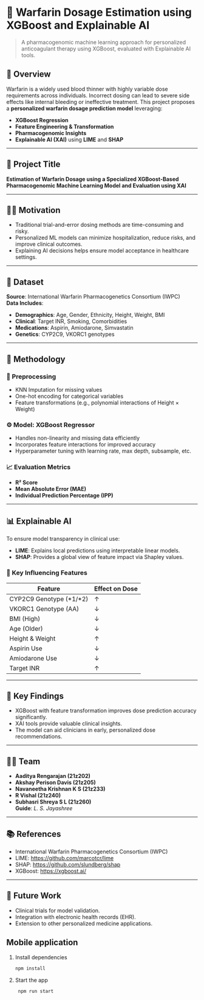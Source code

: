 # 💊 Warfarin Dosage Estimation using XGBoost and Explainable AI

> A pharmacogenomic machine learning approach for personalized anticoagulant therapy using XGBoost, evaluated with Explainable AI tools.

## 🧬 Overview

Warfarin is a widely used blood thinner with highly variable dose requirements across individuals. Incorrect dosing can lead to severe side effects like internal bleeding or ineffective treatment. This project proposes a **personalized warfarin dosage prediction model** leveraging:

- **XGBoost Regression**
- **Feature Engineering & Transformation**
- **Pharmacogenomic Insights**
- **Explainable AI (XAI)** using **LIME** and **SHAP**

---

## 📌 Project Title

**Estimation of Warfarin Dosage using a Specialized XGBoost-Based Pharmacogenomic Machine Learning Model and Evaluation using XAI**

---

## 👩‍⚕️ Motivation

- Traditional trial-and-error dosing methods are time-consuming and risky.
- Personalized ML models can minimize hospitalization, reduce risks, and improve clinical outcomes.
- Explaining AI decisions helps ensure model acceptance in healthcare settings.

---

## 📂 Dataset

**Source**: International Warfarin Pharmacogenetics Consortium (IWPC)  
**Data Includes**:
- **Demographics**: Age, Gender, Ethnicity, Height, Weight, BMI
- **Clinical**: Target INR, Smoking, Comorbidities
- **Medications**: Aspirin, Amiodarone, Simvastatin
- **Genetics**: CYP2C9, VKORC1 genotypes

---

## 🧠 Methodology

### 🔧 Preprocessing
- KNN Imputation for missing values
- One-hot encoding for categorical variables
- Feature transformations (e.g., polynomial interactions of Height × Weight)

### ⚙️ Model: XGBoost Regressor
- Handles non-linearity and missing data efficiently
- Incorporates feature interactions for improved accuracy
- Hyperparameter tuning with learning rate, max depth, subsample, etc.

### 📈 Evaluation Metrics
- **R² Score**
- **Mean Absolute Error (MAE)**
- **Individual Prediction Percentage (IPP)**

---

## 📊 Explainable AI

To ensure model transparency in clinical use:

- **LIME**: Explains local predictions using interpretable linear models.
- **SHAP**: Provides a global view of feature impact via Shapley values.

### 🧪 Key Influencing Features
| Feature | Effect on Dose |
|--------|----------------|
| CYP2C9 Genotype (*1/*2) | ↑ |
| VKORC1 Genotype (AA) | ↓ |
| BMI (High) | ↓ |
| Age (Older) | ↓ |
| Height & Weight | ↑ |
| Aspirin Use | ↓ |
| Amiodarone Use | ↓ |
| Target INR | ↑ |

---

## 📎 Key Findings

- XGBoost with feature transformation improves dose prediction accuracy significantly.
- XAI tools provide valuable clinical insights.
- The model can aid clinicians in early, personalized dose recommendations.

---

## 👨‍💻 Team

- **Aaditya Rengarajan (21z202)**
- **Akshay Perison Davis (21z205)**
- **Navaneetha Krishnan K S (21z233)**
- **R Vishal (21z240)**
- **Subhasri Shreya S L (21z260)**  
**Guide**: *L. S. Jayashree*

---

## 📚 References

- International Warfarin Pharmacogenetics Consortium (IWPC)
- LIME: https://github.com/marcotcr/lime
- SHAP: https://github.com/slundberg/shap
- XGBoost: https://xgboost.ai/

---

## 📌 Future Work

- Clinical trials for model validation.
- Integration with electronic health records (EHR).
- Extension to other personalized medicine applications.






## Mobile application

1. Install dependencies

   ```bash
   npm install
   ```

2. Start the app

   ```bash
    npm run start
   ```



   
